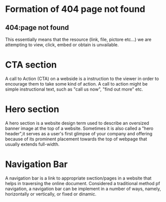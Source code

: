 # Formation of 404 page not found
## 404:page not found
 This essentially means that the resource (link, file, pictore etc...) we are attempting to view, click, embed or obtain is unvailable.
 
 
 # CTA section
 A call to Action (CTA) on a webside is a instruction to the viewer in order to encourage them to take some kind of action. A call to action might be simple instructional text, such as "call us now", "find out more" etc.
 
 # Hero section
 A hero section is a website design term used to describe an oversized banner image at the top of a website. Sometimes it is also called a "hero header",it serves as a user's first glimpse of your company and offering because of its prominent placement towards the top of webpage that usually extends full-width.
 
 # Navigation Bar
 A navigation bar is a link to appropriate swction/pages in a website that helps in traversing the online document. Considered a traditional method pf navigation, a navigation bar can be implement in a number of ways, namely, horizontally or vertically, or fixed or dinamic.
 
